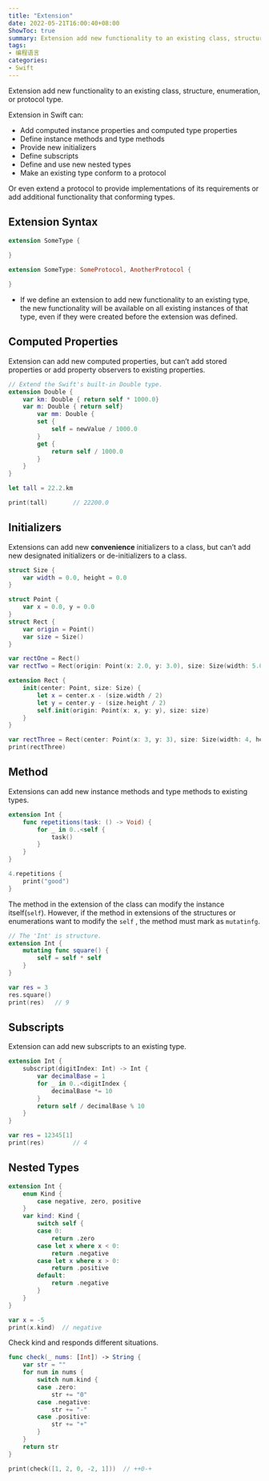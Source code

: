 ```yaml
---
title: "Extension"
date: 2022-05-21T16:00:40+08:00
ShowToc: true
summary: Extension add new functionality to an existing class, structure, enumeration, or protocol type.
tags:
- 编程语言
categories:
- Swift
---
```

Extension add new functionality to an existing class, structure, enumeration, or protocol type.

Extension in Swift can:

- Add computed instance properties and computed type properties
- Define instance methods and type methods
- Provide new initializers
- Define subscripts
- Define and use new nested types
- Make an existing type conform to a protocol

Or even extend a protocol to provide implementations of its requirements or add additional functionality that conforming types.

## Extension Syntax

```swift
extension SomeType {
		
}

extension SomeType: SomeProtocol, AnotherProtocol {

}
```

- If we define an extension to add new functionality to an existing type, the new functionality will be available on all existing instances of that type, even if they were created before the extension was defined.

## Computed Properties

Extension can add new computed properties, but can’t add stored properties or add property observers to existing properties.

```swift
// Extend the Swift's built-in Double type.
extension Double {
    var km: Double { return self * 1000.0}
    var m: Double { return self}
		var mm: Double {
        set {
            self = newValue / 1000.0
        }
        get {
            return self / 1000.0
        }
    }
}

let tall = 22.2.km

print(tall)       // 22200.0
```

## Initializers

Extensions can add new **convenience** initializers to a class, but can’t add new designated initializers or de-initializers to a class.

```swift
struct Size {
    var width = 0.0, height = 0.0
}

struct Point {
    var x = 0.0, y = 0.0
}
struct Rect {
    var origin = Point()
    var size = Size()
}

var rectOne = Rect()
var rectTwo = Rect(origin: Point(x: 2.0, y: 3.0), size: Size(width: 5.0, height: 4.0))

extension Rect {
    init(center: Point, size: Size) {
        let x = center.x - (size.width / 2)
        let y = center.y - (size.height / 2)
        self.init(origin: Point(x: x, y: y), size: size)
    }
}

var rectThree = Rect(center: Point(x: 3, y: 3), size: Size(width: 4, height: 4))
print(rectThree)
```

## Method

Extensions can add new instance methods and type methods to existing types.

```swift
extension Int {
    func repetitions(task: () -> Void) {
        for _ in 0..<self {
            task()
        }
    }
}

4.repetitions {
    print("good")
}
```

The method in the extension of the class can modify the instance itself(`self`). However, if the method in  extensions of the structures or enumerations want to modify the `self` , the method must mark as `mutatinfg`.

```swift
// The 'Int' is structure.
extension Int {
    mutating func square() {
        self = self * self
    }
}

var res = 3
res.square()
print(res)   // 9
```

## Subscripts

Extension can add new subscripts to an existing type.

```swift
extension Int {
    subscript(digitIndex: Int) -> Int {
        var decimalBase = 1
        for _ in 0..<digitIndex {
            decimalBase *= 10
        }
        return self / decimalBase % 10
    }
}

var res = 12345[1]
print(res)        // 4
```

## Nested Types

```swift
extension Int {
    enum Kind {
        case negative, zero, positive
    }
    var kind: Kind {
        switch self {
        case 0: 
            return .zero
        case let x where x < 0: 
            return .negative
        case let x where x > 0:
            return .positive
        default: 
            return .negative
        }
    }
}

var x = -5
print(x.kind)  // negative
```

Check kind and responds different situations.

```swift
func check(_ nums: [Int]) -> String {
    var str = ""
    for num in nums {
        switch num.kind {
        case .zero: 
            str += "0"
        case .negative:
            str += "-"
        case .positive:
            str += "+"
        }
    }
    return str
}

print(check([1, 2, 0, -2, 1]))  // ++0-+
```